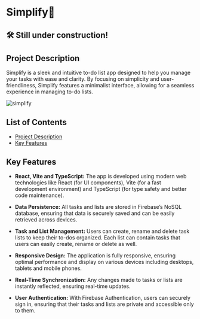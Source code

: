 # Simplify📝

## 🛠️ Still under construction!

## Project Description

Simplify is a sleek and intuitive to-do list app designed to help you manage your tasks with ease and clarity. By focusing on simplicity and user-friendliness, Simplify features a minimalist interface, allowing for a seamless experience in managing to-do lists.

![simplify](https://github.com/user-attachments/assets/db62bbf8-886c-4580-8f37-30d7fe29ab6f)

## List of Contents

- [Project Description](#project-description)
- [Key Features](#key-features)

## Key Features

- **React, Vite and TypeScript:** The app is developed using modern web technologies like React (for UI components), Vite (for a fast development environment) and TypeScript (for type safety and better code maintenance).

- **Data Persistence:** All tasks and lists are stored in Firebase’s NoSQL database, ensuring that data is securely saved and can be easily retrieved across devices.

- **Task and List Management:** Users can create, rename and delete task lists to keep their to-dos organized. Each list can contain tasks that users can easily create, rename or delete as well.

- **Responsive Design:** The application is fully responsive, ensuring optimal performance and display on various devices including desktops, tablets and mobile phones.

- **Real-Time Synchronization:** Any changes made to tasks or lists are instantly reflected, ensuring real-time updates.

- **User Authentication:** With Firebase Authentication, users can securely sign in, ensuring that their tasks and lists are private and accessible only to them.
